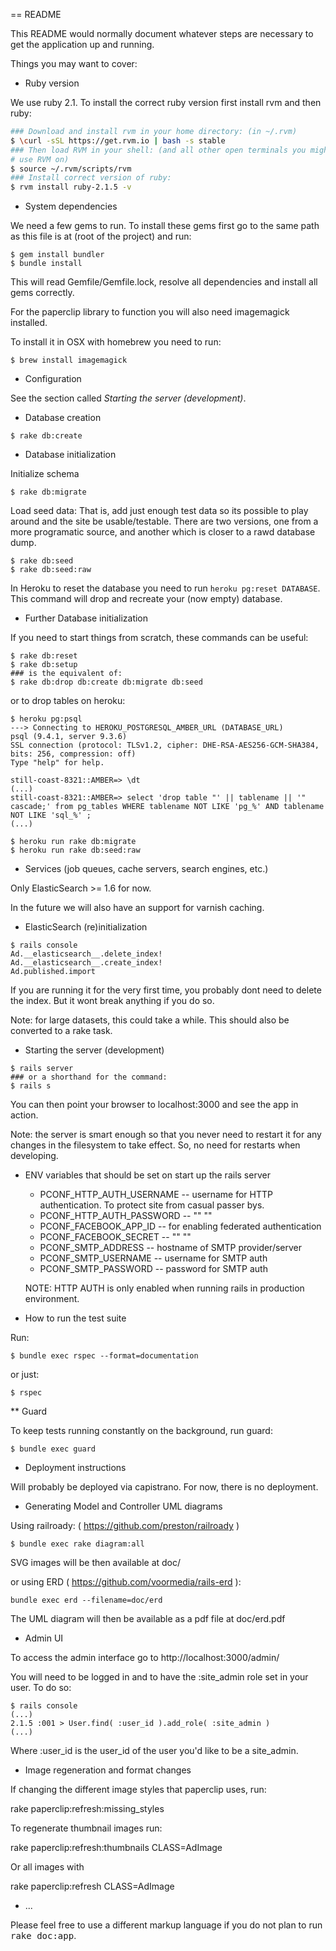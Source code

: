 == README

This README would normally document whatever steps are necessary to get the
application up and running.

Things you may want to cover:

* Ruby version

We use ruby 2.1. To install the correct ruby version first install rvm and then ruby:

```bash
### Download and install rvm in your home directory: (in ~/.rvm)
$ \curl -sSL https://get.rvm.io | bash -s stable
### Then load RVM in your shell: (and all other open terminals you might want to
# use RVM on)
$ source ~/.rvm/scripts/rvm
### Install correct version of ruby:
$ rvm install ruby-2.1.5 -v
```

* System dependencies

We need a few gems to run. To install these gems first go to the same path as
 this file is at (root of the project) and run:
```
$ gem install bundler
$ bundle install
```

This will read Gemfile/Gemfile.lock, resolve all dependencies and install
 all gems correctly.

For the paperclip library to function you will also need imagemagick installed.

To install it in OSX with homebrew you need to run:
```
$ brew install imagemagick
```

* Configuration

See the section called *Starting the server (development)*.

* Database creation

```
$ rake db:create
```

* Database initialization

Initialize schema

```
$ rake db:migrate
```

Load seed data:
That is, add just enough test data so its possible to play around and
 the site be usable/testable. There are two versions, one from a more
 programatic source, and another which is closer to a rawd database dump.
```
$ rake db:seed
$ rake db:seed:raw
```

In Heroku to reset the database you need to run `heroku pg:reset DATABASE`.
 This command will drop and recreate your (now empty) database.

* Further Database initialization

If you need to start things from scratch, these commands can be useful:

```
$ rake db:reset
$ rake db:setup
### is the equivalent of:
$ rake db:drop db:create db:migrate db:seed
```

or to drop tables on heroku:
```
$ heroku pg:psql
---> Connecting to HEROKU_POSTGRESQL_AMBER_URL (DATABASE_URL)
psql (9.4.1, server 9.3.6)
SSL connection (protocol: TLSv1.2, cipher: DHE-RSA-AES256-GCM-SHA384, bits: 256, compression: off)
Type "help" for help.

still-coast-8321::AMBER=> \dt
(...)
still-coast-8321::AMBER=> select 'drop table "' || tablename || '" cascade;' from pg_tables WHERE tablename NOT LIKE 'pg_%' AND tablename NOT LIKE 'sql_%' ;
(...)
```

```
$ heroku run rake db:migrate
$ heroku run rake db:seed:raw
```

* Services (job queues, cache servers, search engines, etc.)

Only ElasticSearch >= 1.6 for now.

In the future we will also have an support for varnish caching.

* ElasticSearch (re)initialization

```
$ rails console
Ad.__elasticsearch__.delete_index!
Ad.__elasticsearch__.create_index!
Ad.published.import
```

If you are running it for the very first time, you probably dont need to
 delete the index. But it wont break anything if you do so.

Note: for large datasets, this could take a while. This should also be
 converted to a rake task.

* Starting the server (development)

```
$ rails server
### or a shorthand for the command:
$ rails s
```

You can then point your browser to localhost:3000 and see the app in action.

Note: the server is smart enough so that you never need to restart it for any
 changes in the filesystem to take effect. So, no need for restarts when
 developing.

* ENV variables that should be set on start up the rails server

  * PCONF_HTTP_AUTH_USERNAME -- username for HTTP authentication. To protect site
     from casual passer bys.
  * PCONF_HTTP_AUTH_PASSWORD -- "" ""
  * PCONF_FACEBOOK_APP_ID -- for enabling federated authentication
  * PCONF_FACEBOOK_SECRET -- "" ""
  * PCONF_SMTP_ADDRESS  -- hostname of SMTP provider/server
  * PCONF_SMTP_USERNAME -- username for SMTP auth
  * PCONF_SMTP_PASSWORD -- password for SMTP auth


  NOTE: HTTP AUTH is only enabled when running rails in production environment.

* How to run the test suite

Run:

```
$ bundle exec rspec --format=documentation
```
or just:
```
$ rspec
```

** Guard

To keep tests running constantly on the background, run guard:
```
$ bundle exec guard
```

* Deployment instructions

Will probably be deployed via capistrano. For now, there is no deployment.

* Generating Model and Controller UML diagrams

Using railroady: ( https://github.com/preston/railroady )
```
$ bundle exec rake diagram:all
```

SVG images will be then available at doc/

or using ERD ( https://github.com/voormedia/rails-erd ):
```
bundle exec erd --filename=doc/erd
```

The UML diagram will then be available as a pdf file at doc/erd.pdf

* Admin UI

To access the admin interface go to http://localhost:3000/admin/

You will need to be logged in and to have the :site_admin role set in
your user. To do so:
```
$ rails console
(...)
2.1.5 :001 > User.find( :user_id ).add_role( :site_admin )
(...)
```

Where :user_id is the user_id of the user you'd like to be a site_admin.


* Image regeneration and format changes

If changing the different image styles that paperclip uses, run:

  rake paperclip:refresh:missing_styles

To regenerate thumbnail images run:

  rake paperclip:refresh:thumbnails CLASS=AdImage

Or all images with

rake paperclip:refresh CLASS=AdImage

* ...

Please feel free to use a different markup language if you do not plan to run
<tt>rake doc:app</tt>.
